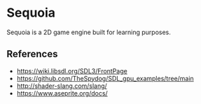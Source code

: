 # Sequoia

Sequoia is a 2D game engine built for learning purposes.

## References

- <https://wiki.libsdl.org/SDL3/FrontPage>
- <https://github.com/TheSpydog/SDL_gpu_examples/tree/main>
- <http://shader-slang.com/slang/>
- <https://www.aseprite.org/docs/>

